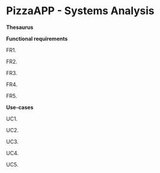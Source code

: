 # PizzaAPP - Systems Analysis

**Thesaurus** 

**Functional requirements**

FR1.

FR2.

FR3.

FR4.

FR5.

**Use-cases**

UC1.

UC2.

UC3.

UC4.

UC5.
